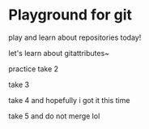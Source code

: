 # Playground for git
  
play and learn about repositories today! 
  
let's learn about gitattributes~
  
practice take 2
  
take 3

take 4 and hopefully i got it this time

take 5 and do not merge lol
